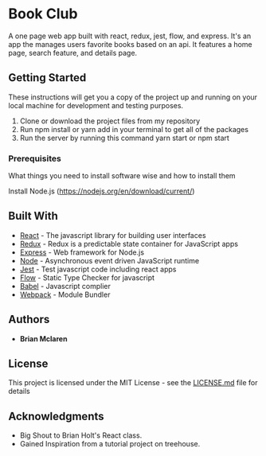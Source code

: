 # Book Club

A one page web app built with react, redux, jest, flow, and express. It's an app the manages users favorite books based on an api. It features a home page, search feature, and details page.

## Getting Started

These instructions will get you a copy of the project up and running on your local machine for development and testing purposes.

1. Clone or download the project files from my repository
2. Run npm install or yarn add in your terminal to get all of the packages
3. Run the server by running this command yarn start or npm start

### Prerequisites

What things you need to install software wise and how to install them

Install Node.js (https://nodejs.org/en/download/current/)

## Built With

* [React](https://reactjs.org/docs/hello-world.html) - The javascript library for building user interfaces
* [Redux](http://redux.js.org/) - Redux is a predictable state container for JavaScript apps
* [Express](https://expressjs.com/) - Web framework for Node.js
* [Node](https://nodejs.org/en/about/) - Asynchronous event driven JavaScript runtime
* [Jest](https://facebook.github.io/jest/) - Test javascript code including react apps
* [Flow](https://flow.org/) - Static Type Checker for javascript
* [Babel](http://babeljs.io/) - Javascript complier
* [Webpack](https://webpack.github.io/) - Module Bundler


## Authors

* **Brian Mclaren**


## License

This project is licensed under the MIT License - see the [LICENSE.md](LICENSE.md) file for details

## Acknowledgments

* Big Shout to Brian Holt's React class.
* Gained Inspiration from a tutorial project on treehouse.
